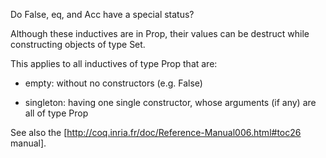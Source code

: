 Do False, eq, and Acc have a special status?

Although these inductives are in Prop, their values can be destruct while constructing objects of type Set.

This applies to all inductives of type Prop that are:

* empty: without no constructors (e.g. False)

* singleton: having one single constructor, whose arguments (if any) are all of type Prop

See also the [http://coq.inria.fr/doc/Reference-Manual006.html#toc26 manual].
